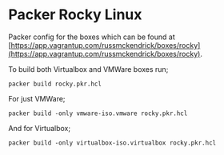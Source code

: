 # Packer Rocky Linux

Packer config for the boxes which can be found at [https://app.vagrantup.com/russmckendrick/boxes/rocky](https://app.vagrantup.com/russmckendrick/boxes/rocky).

To build both Virtualbox and VMWare boxes run;

```
packer build rocky.pkr.hcl
```

For just VMWare;

```
packer build -only vmware-iso.vmware rocky.pkr.hcl
```

And for Virtualbox;

```
packer build -only virtualbox-iso.virtualbox rocky.pkr.hcl
```
